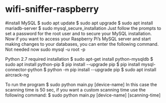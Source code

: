 # wifi-sniffer-raspberry
#install MySQL
$ sudo apt update
$ sudo apt upgrade
$ sudo apt install mariadb-server
$ sudo mysql_secure_installation
Just follow the prompts to set a password for the root user and to secure your MySQL installation.
Now if you want to access your Raspberry Pi’s MySQL server and start making changes to your databases, you can enter the following command. Not needed now
sudo mysql -u root -p

Python 2.7 required installation 
$ sudo apt-get install python-mysqldb
$ sudo apt install python-pip
$ pip install --upgrade pip
$ pip install mysql-connector-python
$ python -m pip install --upgrade pip
$ sudo apt install aircrack-ng

To run the program
$ sudo python main.py [device-name] 
In this case the scanning time is 50 sec, if you want a custom scanning time use the following command:
$ sudo python main.py [device-name] [scanning-time]

